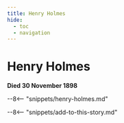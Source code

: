 ```yaml
---
title: Henry Holmes
hide:
  - toc
  - navigation 
---
```


# Henry Holmes

**Died 30 November 1898**

--8<-- "snippets/henry-holmes.md"

--8<-- "snippets/add-to-this-story.md"